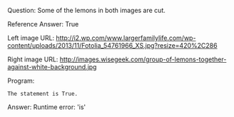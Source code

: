 Question: Some of the lemons in both images are cut.

Reference Answer: True

Left image URL: http://i2.wp.com/www.largerfamilylife.com/wp-content/uploads/2013/11/Fotolia_54761966_XS.jpg?resize=420%2C286

Right image URL: http://images.wisegeek.com/group-of-lemons-together-against-white-background.jpg

Program:

```
The statement is True.
```
Answer: Runtime error: 'is'

